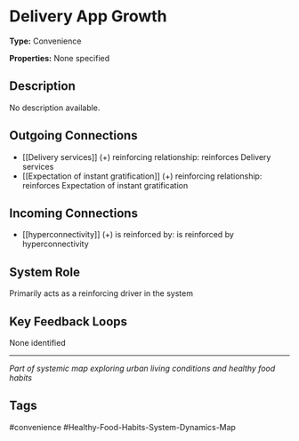 # Delivery App Growth

**Type:** Convenience

**Properties:** None specified

## Description
No description available.

## Outgoing Connections
- [[Delivery services]] (+) reinforcing relationship: reinforces Delivery services
- [[Expectation of instant gratification]] (+) reinforcing relationship: reinforces Expectation of instant gratification

## Incoming Connections
- [[hyperconnectivity]] (+) is reinforced by: is reinforced by hyperconnectivity

## System Role
Primarily acts as a reinforcing driver in the system

## Key Feedback Loops
None identified

---
*Part of systemic map exploring urban living conditions and healthy food habits*

## Tags
#convenience #Healthy-Food-Habits-System-Dynamics-Map
